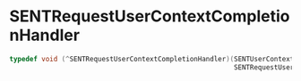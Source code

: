 # SENTRequestUserContextCompletionHandler



```objectivec
typedef void (^SENTRequestUserContextCompletionHandler)(SENTUserContext *_Nullable userContext,
                                                        SENTRequestUserContextError *_Nullable error);
```
